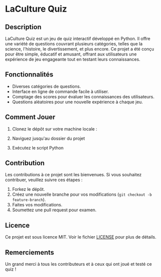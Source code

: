 # LaCulture Quiz

## Description
LaCulture Quiz est un jeu de quiz interactif développé en Python. Il offre une variété de questions couvrant plusieurs catégories, telles que la science, l'histoire, le divertissement, et plus encore. Ce projet a été conçu pour être simple, éducatif et amusant, offrant aux utilisateurs une expérience de jeu engageante tout en testant leurs connaissances.

## Fonctionnalités
- Diverses catégories de questions.
- Interface en ligne de commande facile à utiliser.
- Comptage des scores pour évaluer les connaissances des utilisateurs.
- Questions aléatoires pour une nouvelle expérience à chaque jeu.

## Comment Jouer
1. Clonez le dépôt sur votre machine locale :

2. Naviguez jusqu'au dossier du projet

3. Exécutez le script Python
    
## Contribution
Les contributions à ce projet sont les bienvenues. Si vous souhaitez contribuer, veuillez suivre ces étapes :
1. Forkez le dépôt.
2. Créez une nouvelle branche pour vos modifications (`git checkout -b feature-branch`).
3. Faites vos modifications.
4. Soumettez une pull request pour examen.

## Licence
Ce projet est sous licence MIT. Voir le fichier [LICENSE](LICENSE) pour plus de détails.

## Remerciements
Un grand merci à tous les contributeurs et à ceux qui ont joué et testé ce quiz !

